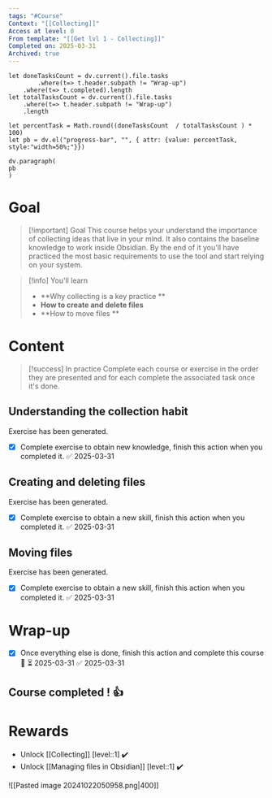 ```yaml
---
tags: "#Course"
Context: "[[Collecting]]"
Access at level: 0
From template: "[[Get lvl 1 - Collecting]]"
Completed on: 2025-03-31
Archived: true
---
```



```dataviewjs
let doneTasksCount = dv.current().file.tasks
		.where(t=> t.header.subpath != "Wrap-up")
	.where(t=> t.completed).length 
let totalTasksCount = dv.current().file.tasks
	.where(t=> t.header.subpath != "Wrap-up")
	.length

let percentTask = Math.round((doneTasksCount  / totalTasksCount ) * 100)  
let pb = dv.el("progress-bar", "", { attr: {value: percentTask, style:"width=50%;"}})

dv.paragraph(  
pb
) 
```
# Goal

> [!important] Goal
>  This course helps your understand the importance of collecting ideas that live in your mind. It also contains the baseline knowledge to work inside Obsidian. By the end of it you'll have practiced the most basic requirements to use the tool and start relying on your system. 

> [!info] You'll learn
> - **Why collecting is a key practice ** 
> - **How to create and delete files**
> - **How to move files **
# Content

> [!success] In practice
> Complete each course or exercise in the order they are presented and for each complete the associated task once it's done. 
## Understanding the collection habit

Exercise has been generated.
- [x] Complete exercise to obtain new knowledge, finish this action when you completed it. ✅ 2025-03-31
## Creating and deleting files

Exercise has been generated.
- [x] Complete exercise to obtain a new skill, finish this action when you completed it. ✅ 2025-03-31
## Moving files

Exercise has been generated.
- [x] Complete exercise to obtain a new skill, finish this action when you completed it. ✅ 2025-03-31

# Wrap-up

- [x] Once everything else is done, finish this action and complete this course 🔽 ⏳ 2025-03-31 ✅ 2025-03-31

## Course completed ! 👍

# Rewards

- Unlock [[Collecting]] [level::1] ✔️
- Unlock [[Managing files in Obsidian]] [level::1] ✔️

![[Pasted image 20241022050958.png|400]]

